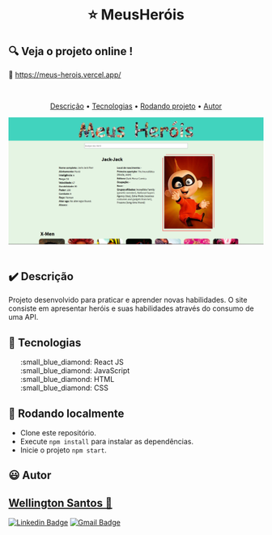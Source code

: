 # <p align="center"> :star: MeusHeróis</p>

## :mag: Veja o projeto online !

:link: <a href="https://meus-herois.vercel.app/" target="_blank">https://meus-herois.vercel.app/</a>

<br>
<p align="center">
 <a href="#heavy_check_mark-Descrição">Descrição</a> •
 <a href="#hammer-Tecnologias">Tecnologias</a> •
 <a href="#game_die-Rodando-localmente">Rodando projeto</a> •
 <a href="#smiley-autor">Autor</a>
</p>

<img src="https://github.com/WSantos79/MeusHerois/blob/master/public/screen.png"><br><br>

## :heavy_check_mark: **Descrição**

Projeto desenvolvido para praticar e aprender novas habilidades. O site consiste em apresentar heróis e suas habilidades através do consumo de uma API.

## :hammer: **Tecnologias**

<ul type="none">
<li>:small_blue_diamond: React JS</li>
<li>:small_blue_diamond: JavaScript</li>
<li>:small_blue_diamond: HTML</li>
<li>:small_blue_diamond: CSS</li>
</ul>

## :game_die: Rodando localmente

+ Clone este repositório.
+ Execute `npm install` para instalar as dependências.
+ Inicie o projeto `npm start`.

## :smiley: Autor

## <a href="https://github.com/WSantos79">Wellington Santos 🚀</a>

[![Linkedin Badge](https://img.shields.io/badge/-WellingtonSantos79-blue?style=flat-square&logo=Linkedin&logoColor=white&link=https://www.linkedin.com/in/wellingtonsantos79/)](https://www.linkedin.com/in/wellingtonsantos79/) 
[![Gmail Badge](https://img.shields.io/badge/-WellingtonSantos7799@gmail.com-c14438?style=flat-square&logo=Gmail&logoColor=white&link=mailto:wellingtonsantos7799@gmail.com)](mailto:wellingtonsantos7799@gmail.com)











